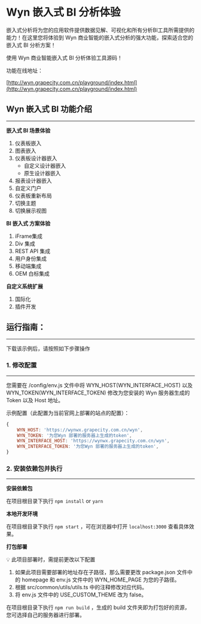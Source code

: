 # **Wyn 嵌入式 BI 分析体验**

嵌入式分析将为您的应用软件提供数据见解、可视化和所有分析BI工具所需提供的能力！在这里您将体验到 Wyn 商业智能的嵌入式分析的强大功能，探索适合您的嵌入式 BI 分析方案！

使用 Wyn 商业智能嵌入式 BI 分析体验工具源码！

功能在线地址：

[http://wyn.grapecity.com.cn/playground/index.html](http://wyn.grapecity.com.cn/playground/index.html)

## **Wyn 嵌入式 BI 功能介绍**

---

**嵌入式 BI 场景体验**

1. 仪表板嵌入
2. 图表嵌入
3. 仪表板设计器嵌入
    - 自定义设计器嵌入
    - 原生设计器嵌入
4. 报表设计器嵌入
5. 自定义门户
6. 仪表板重新布局
7. 切换主题
8. 切换展示视图

**BI 嵌入式 方案体验**

1. iFrame集成
2. Div 集成
3. REST API 集成
4. 用户身份集成
5. 移动端集成
6. OEM 白标集成

**自定义系统扩展**

1. 国际化
2. 插件开发

## **运行指南：**

---

下载该示例后，请按照如下步骤操作

### 1. 修改配置

---

您需要在 /config/env.js 文件中将 WYN_HOST(WYN_INTERFACE_HOST) 以及 WYN_TOKEN(WYN_INTERFACE_TOKEN) 修改为您安装的 Wyn 服务器生成的 Token 以及 Host 地址。

示例配置（此配置为当前官网上部署的站点的配置）：

```jsx
{
    WYN_HOST: 'https://wynwx.grapecity.com.cn/wyn',
    WYN_TOKEN: '为您Wyn 部署的服务器上生成的token',
    WYN_INTERFACE_HOST: 'https://wynwx.grapecity.com.cn/wyn',
    WYN_INTERFACE_TOKEN: '为您Wyn 部署的服务器上生成的token',
}
```

### 2. 安装依赖包并执行

---

**安装依赖包**

在项目根目录下执行 `npm install`  or  `yarn`

**本地开发环境**

在项目根目录下执行  `npm start` ，可在浏览器中打开 `localhost:3000` 查看具体效果。

**打包部署**

<aside>

💡 此项目部署时，需提前更改以下配置

1. 如果此项目需要部署的地址存在子路径，那么需要更改 package.json 文件中的 homepage 和 env.js 文件中的 WYN_HOME_PAGE 为您的子路径。
2. 根据 src/common/utils/utils.ts 中的注释修改对应代码。
3. 将 env.js 文件中的 USE_CUSTOM_THEME 改为 false。

</aside> 

在项目根目录下执行  `npm run build` ，生成的 build 文件夹即为打包好的资源，您可选择自己的服务器进行部署。
